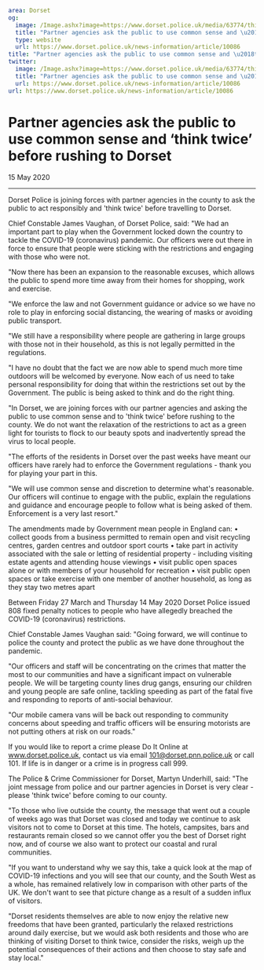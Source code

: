 ```yaml
area: Dorset
og:
  image: /Image.ashx?image=https://www.dorset.police.uk/media/63774/think_twice_dorset_not_just_yet2.jpg&amp;amp;width=150
  title: "Partner agencies ask the public to use common sense and \u2018think twice\u2019 before rushing to Dorset"
  type: website
  url: https://www.dorset.police.uk/news-information/article/10086
title: "Partner agencies ask the public to use common sense and \u2018think twice\u2019 before rushing to Dorset |"
twitter:
  image: /Image.ashx?image=https://www.dorset.police.uk/media/63774/think_twice_dorset_not_just_yet2.jpg&amp;amp;width=150
  title: "Partner agencies ask the public to use common sense and \u2018think twice\u2019 before rushing to Dorset"
  url: https://www.dorset.police.uk/news-information/article/10086
url: https://www.dorset.police.uk/news-information/article/10086
```

# Partner agencies ask the public to use common sense and ‘think twice’ before rushing to Dorset

15 May 2020

* * *

Dorset Police is joining forces with partner agencies in the county to ask the public to act responsibly and 'think twice' before travelling to Dorset.

Chief Constable James Vaughan, of Dorset Police, said: "We had an important part to play when the Government locked down the country to tackle the COVID-19 (coronavirus) pandemic. Our officers were out there in force to ensure that people were sticking with the restrictions and engaging with those who were not.

"Now there has been an expansion to the reasonable excuses, which allows the public to spend more time away from their homes for shopping, work and exercise.

"We enforce the law and not Government guidance or advice so we have no role to play in enforcing social distancing, the wearing of masks or avoiding public transport.

"We still have a responsibility where people are gathering in large groups with those not in their household, as this is not legally permitted in the regulations.

"I have no doubt that the fact we are now able to spend much more time outdoors will be welcomed by everyone. Now each of us need to take personal responsibility for doing that within the restrictions set out by the Government. The public is being asked to think and do the right thing.

"In Dorset, we are joining forces with our partner agencies and asking the public to use common sense and to 'think twice' before rushing to the county. We do not want the relaxation of the restrictions to act as a green light for tourists to flock to our beauty spots and inadvertently spread the virus to local people.

"The efforts of the residents in Dorset over the past weeks have meant our officers have rarely had to enforce the Government regulations - thank you for playing your part in this.

"We will use common sense and discretion to determine what's reasonable. Our officers will continue to engage with the public, explain the regulations and guidance and encourage people to follow what is being asked of them. Enforcement is a very last resort."

The amendments made by Government mean people in England can:
• collect goods from a business permitted to remain open and visit recycling centres, garden centres and outdoor sport courts
• take part in activity associated with the sale or letting of residential property - including visiting estate agents and attending house viewings
• visit public open spaces alone or with members of your household for recreation
• visit public open spaces or take exercise with one member of another household, as long as they stay two metres apart

Between Friday 27 March and Thursday 14 May 2020 Dorset Police issued 808 fixed penalty notices to people who have allegedly breached the COVID-19 (coronavirus) restrictions.

Chief Constable James Vaughan said: "Going forward, we will continue to police the county and protect the public as we have done throughout the pandemic.

"Our officers and staff will be concentrating on the crimes that matter the most to our communities and have a significant impact on vulnerable people. We will be targeting county lines drug gangs, ensuring our children and young people are safe online, tackling speeding as part of the fatal five and responding to reports of anti-social behaviour.

"Our mobile camera vans will be back out responding to community concerns about speeding and traffic officers will be ensuring motorists are not putting others at risk on our roads."

If you would like to report a crime please Do It Online at www.dorset.police.uk, contact us via email 101@dorset.pnn.police.uk or call 101. If life is in danger or a crime is in progress call 999.

The Police & Crime Commissioner for Dorset, Martyn Underhill, said: "The joint message from police and our partner agencies in Dorset is very clear - please 'think twice' before coming to our county.

"To those who live outside the county, the message that went out a couple of weeks ago was that Dorset was closed and today we continue to ask visitors not to come to Dorset at this time. The hotels, campsites, bars and restaurants remain closed so we cannot offer you the best of Dorset right now, and of course we also want to protect our coastal and rural communities.

"If you want to understand why we say this, take a quick look at the map of COVID-19 infections and you will see that our county, and the South West as a whole, has remained relatively low in comparison with other parts of the UK. We don't want to see that picture change as a result of a sudden influx of visitors.

"Dorset residents themselves are able to now enjoy the relative new freedoms that have been granted, particularly the relaxed restrictions around daily exercise, but we would ask both residents and those who are thinking of visiting Dorset to think twice, consider the risks, weigh up the potential consequences of their actions and then choose to stay safe and stay local."
